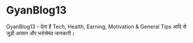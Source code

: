 # GyanBlog13
GyanBlog13 - देता है Tech, Health, Earning, Motivation &amp; General Tips आदि से जुड़ी आसान और भरोसेमंद जानकारी।

